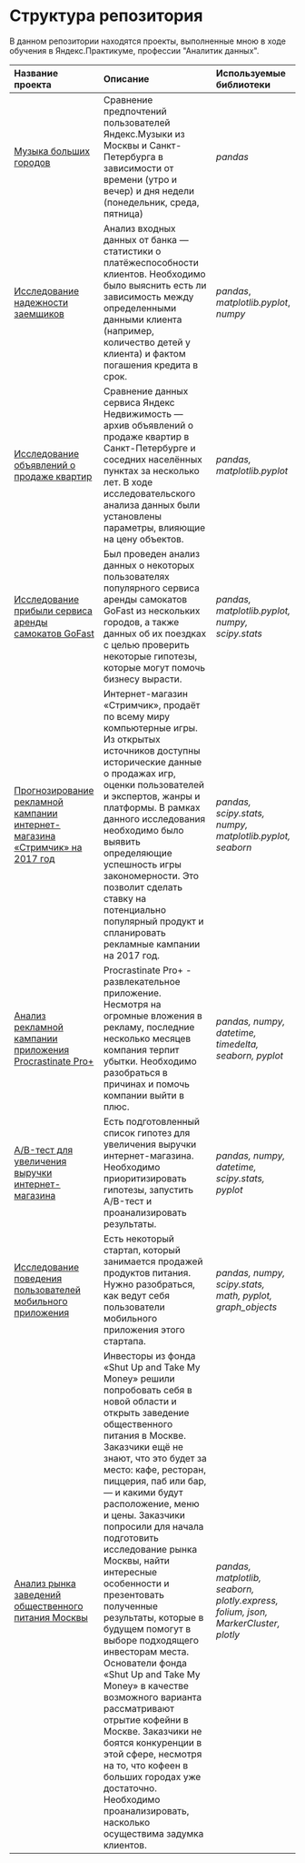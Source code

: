 # Структура репозитория
В данном репозитории находятся проекты, выполненные мною в ходе обучения в Яндекс.Практикуме, профессии "Аналитик данных".

| **Название проекта**                            | **Описание**        | **Используемые библиотеки**     |
|:------------------------------------------------| :-------------------|:--------------------------------|
| [Музыка больших городов](yandex_music_project)  | Сравнение предпочтений пользователей Яндекс.Музыки из Москвы и Санкт-Петербурга в зависимости от времени (утро и вечер) и дня недели (понедельник, среда, пятница) | *pandas* |
| [Исследование надежности заемщиков](bank_project)| Анализ входных данных от банка — статистики о платёжеспособности клиентов. Необходимо было выяснить есть ли зависимость между определенными данными клиента (например, количество детей у клиента) и фактом погашения кредита в срок. | *pandas*, *matplotlib.pyplot*, *numpy*|
| [Исследование объявлений о продаже квартир](apartment_project)| Сравнение данных сервиса Яндекс Недвижимость — архив объявлений о продаже квартир в Санкт-Петербурге и соседних населённых пунктах за несколько лет. В ходе исследовательского анализа данных были установлены параметры, влияющие на цену объектов. | *pandas, matplotlib.pyplot*|
|  [Исследование прибыли сервиса аренды самокатов GoFast](gofast_revenue_project)| Был проведен анализ данных о некоторых пользователях популярного сервиса аренды самокатов GoFast из нескольких городов, а также данных об их поездках с целью проверить некоторые гипотезы, которые могут помочь бизнесу вырасти. | *pandas, matplotlib.pyplot, numpy, scipy.stats*|
| [Прогнозирование рекламной кампании интернет-магазина «Стримчик» на 2017 год](advertising_campaign)| Интернет-магазин «Стримчик», продаёт по всему миру компьютерные игры. Из открытых источников доступны исторические данные о продажах игр, оценки пользователей и экспертов, жанры и платформы. В рамках данного исследования необходимо было выявить определяющие успешность игры закономерности. Это позволит сделать ставку на потенциально популярный продукт и спланировать рекламные кампании на 2017 год. | *pandas, scipy.stats, numpy, matplotlib.pyplot, seaborn*|
| [Анализ рекламной кампании приложения Procrastinate Pro+](analysis_of_advertising_campaign)| Procrastinate Pro+ - развлекательное приложение. Несмотря на огромные вложения в рекламу, последние несколько месяцев компания терпит убытки. Необходимо разобраться в причинах и помочь компании выйти в плюс. | *pandas, numpy, datetime, timedelta, seaborn, pyplot*|
|[A/B-тест для увеличения выручки интернет-магазина](a_b_test)| Есть подготовленный список гипотез для увеличения выручки интернет-магазина. Необходимо приоритизировать гипотезы, запустить A/B-тест и проанализировать результаты. | *pandas, numpy, datetime, scipy.stats, pyplot*
|[Исследование поведения пользователей мобильного приложения](analysis_of_mobile_app_user_behavior)| Есть некоторый стартап, который занимается продажей продуктов питания. Нужно разобраться, как ведут себя пользователи мобильного приложения этого стартапа. | *pandas, numpy, scipy.stats, math, pyplot, graph_objects*
|[Анализ рынка заведений общественного питания Москвы](Moscow's_catering_market)| Инвесторы из фонда «Shut Up and Take My Money» решили попробовать себя в новой области и открыть заведение общественного питания в Москве. Заказчики ещё не знают, что это будет за место: кафе, ресторан, пиццерия, паб или бар, — и какими будут расположение, меню и цены. Заказчики попросили для начала подготовить исследование рынка Москвы, найти интересные особенности и презентовать полученные результаты, которые в будущем помогут в выборе подходящего инвесторам места. Основатели фонда «Shut Up and Take My Money» в качестве возможного варианта рассматривают отрытие кофейни в Москве. Заказчики не боятся конкуренции в этой сфере, несмотря на то, что кофеен в больших городах уже достаточно. Необходимо проанализировать, насколько осуществима задумка клиентов. | *pandas, matplotlib, seaborn, plotly.express, folium, json, MarkerCluster, plotly*|
